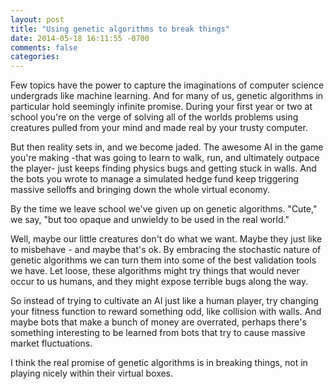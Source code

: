 ```yaml
---
layout: post
title: "Using genetic algorithms to break things"
date: 2014-05-18 16:11:55 -0700
comments: false
categories:
---
```


Few topics have the power to capture the imaginations of computer science undergrads like machine learning. And for many of us, genetic algorithms in particular hold seemingly infinite promise. During your first year or two at school you're on the verge of solving all of the worlds problems using creatures pulled from your mind and made real by your trusty computer.

But then reality sets in, and we become jaded. The awesome AI in the game you're making -that was going to learn to walk, run, and ultimately outpace the player- just keeps finding physics bugs and getting stuck in walls. And the bots you wrote to manage a simulated hedge fund keep triggering massive selloffs and bringing down the whole virtual economy.

By the time we leave school we've given up on genetic algorithms. "Cute," we say, "but too opaque and unwieldy to be used in the real world."

Well, maybe our little creatures don't do what we want. Maybe they just like to misbehave - and maybe that's ok. By embracing the stochastic nature of genetic algorithms we can turn them into some of the best validation tools we have. Let loose, these algorithms might try things that would never occur to us humans, and they might expose terrible bugs along the way.

So instead of trying to cultivate an AI just like a human player, try changing your fitness function to reward something odd, like collision with walls. And maybe bots that make a bunch of money are overrated, perhaps there's something interesting to be learned from bots that try to cause massive market fluctuations.

I think the real promise of genetic algorithms is in breaking things, not in playing nicely within their virtual boxes.
